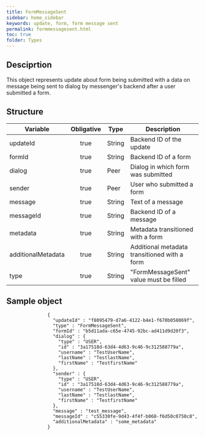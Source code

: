 ```yaml
---
title: FormMessageSent
sidebar: home_sidebar
keywords: update, form, form message sent
permalink: formmessagesent.html
toc: true
folder: Types
---
```


## Desciprtion

<p> This object represents update  about form being submitted with a data on message being sent to dialog by messenger's backend after a user submitted a form.
</p>

## Structure

| Variable  | Obligative  |Type| Description
|---|:---:|---|---|
| updateId  | true |String| Backend ID of the update |
| formId  | true |String| Backend ID of a form |
| dialog  | true |Peer |  Dialog in which form was submitted |
| sender  | true |Peer |  User who submitted a form  |
| message  | true |String |  Text of a message  |
| messageId  | true |String |  Backend ID of a message  |
| metadata  | true | String | Metadata transitioned with a form  |
| additionalMetadata  | true | String| Additional metadata transitioned with a form |
| type  | true | String | "FormMessageSent" value must be filled

## Sample object

```
               {
                 "updateId" : "f8095479-d7a6-4122-b4e1-f670b058069f",
                 "type" : "FormMessageSent",
                 "formId" : "b5d11ada-c65e-4745-92bc-ad411d9d20f3",
                 "dialog" : {
                   "type" : "USER",
                   "id" : "3a17518d-63d4-4d63-9c46-9c312588779a",
                   "username" : "TestUserName",
                   "lastName" : "TestlastName",
                   "firstName" : "TestfirstName"
                 },
                 "sender" : {
                   "type" : "USER",
                   "id" : "3a17518d-63d4-4d63-9c46-9c312588779a",
                   "username" : "TestUserName",
                   "lastName" : "TestlastName",
                   "firstName" : "TestfirstName"
                 },
                 "message" : "test_message",
                 "messageId" : "c55330fe-9d43-4f4f-b068-f6d50c0750c8",
                 "additionalMetadata" : "some_metadata"
               }
```